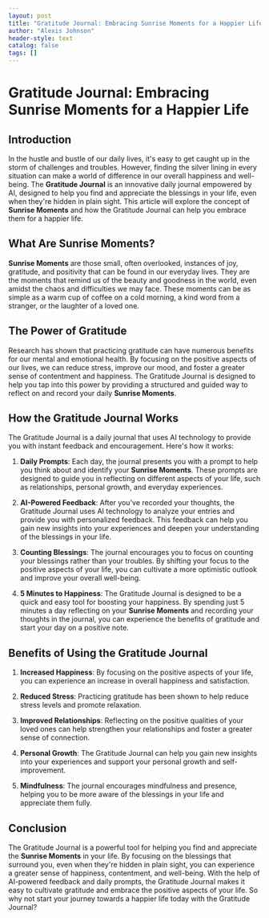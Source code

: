 ```yaml
---
layout: post
title: "Gratitude Journal: Embracing Sunrise Moments for a Happier Life"
author: "Alexis Johnson"
header-style: text
catalog: false
tags: []
---
```


# Gratitude Journal: Embracing Sunrise Moments for a Happier Life

## Introduction

In the hustle and bustle of our daily lives, it's easy to get caught up in the storm of challenges and troubles. However, finding the silver lining in every situation can make a world of difference in our overall happiness and well-being. The **Gratitude Journal** is an innovative daily journal empowered by AI, designed to help you find and appreciate the blessings in your life, even when they're hidden in plain sight. This article will explore the concept of **Sunrise Moments** and how the Gratitude Journal can help you embrace them for a happier life.

## What Are Sunrise Moments?

**Sunrise Moments** are those small, often overlooked, instances of joy, gratitude, and positivity that can be found in our everyday lives. They are the moments that remind us of the beauty and goodness in the world, even amidst the chaos and difficulties we may face. These moments can be as simple as a warm cup of coffee on a cold morning, a kind word from a stranger, or the laughter of a loved one.

## The Power of Gratitude

Research has shown that practicing gratitude can have numerous benefits for our mental and emotional health. By focusing on the positive aspects of our lives, we can reduce stress, improve our mood, and foster a greater sense of contentment and happiness. The Gratitude Journal is designed to help you tap into this power by providing a structured and guided way to reflect on and record your daily **Sunrise Moments**.

## How the Gratitude Journal Works

The Gratitude Journal is a daily journal that uses AI technology to provide you with instant feedback and encouragement. Here's how it works:

1. **Daily Prompts**: Each day, the journal presents you with a prompt to help you think about and identify your **Sunrise Moments**. These prompts are designed to guide you in reflecting on different aspects of your life, such as relationships, personal growth, and everyday experiences.

2. **AI-Powered Feedback**: After you've recorded your thoughts, the Gratitude Journal uses AI technology to analyze your entries and provide you with personalized feedback. This feedback can help you gain new insights into your experiences and deepen your understanding of the blessings in your life.

3. **Counting Blessings**: The journal encourages you to focus on counting your blessings rather than your troubles. By shifting your focus to the positive aspects of your life, you can cultivate a more optimistic outlook and improve your overall well-being.

4. **5 Minutes to Happiness**: The Gratitude Journal is designed to be a quick and easy tool for boosting your happiness. By spending just 5 minutes a day reflecting on your **Sunrise Moments** and recording your thoughts in the journal, you can experience the benefits of gratitude and start your day on a positive note.

## Benefits of Using the Gratitude Journal

1. **Increased Happiness**: By focusing on the positive aspects of your life, you can experience an increase in overall happiness and satisfaction.

2. **Reduced Stress**: Practicing gratitude has been shown to help reduce stress levels and promote relaxation.

3. **Improved Relationships**: Reflecting on the positive qualities of your loved ones can help strengthen your relationships and foster a greater sense of connection.

4. **Personal Growth**: The Gratitude Journal can help you gain new insights into your experiences and support your personal growth and self-improvement.

5. **Mindfulness**: The journal encourages mindfulness and presence, helping you to be more aware of the blessings in your life and appreciate them fully.

## Conclusion

The Gratitude Journal is a powerful tool for helping you find and appreciate the **Sunrise Moments** in your life. By focusing on the blessings that surround you, even when they're hidden in plain sight, you can experience a greater sense of happiness, contentment, and well-being. With the help of AI-powered feedback and daily prompts, the Gratitude Journal makes it easy to cultivate gratitude and embrace the positive aspects of your life. So why not start your journey towards a happier life today with the Gratitude Journal?